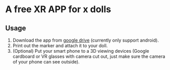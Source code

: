 # A free XR APP for x dolls

## Usage
1. Download the app from [google drive](https://drive.google.com/file/d/1sbT4ZYpqJFfpUwOfbHfPKs3Ge3xDbKDp/view?usp=drive_link) (currently only support android).
2. Print out the marker and attach it to your doll.
3. (Optional) Put your smart phone to a 3D viewing devices (Google cardboard or VR glasses with camera cut out, just make sure the camera of your phone can see outside).

